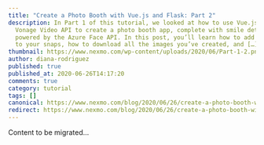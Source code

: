 ```yaml
---
title: "Create a Photo Booth with Vue.js and Flask: Part 2"
description: In Part 1 of this tutorial, we looked at how to use Vue.js and the
  Vonage Video API to create a photo booth app, complete with smile detection
  powered by the Azure Face API. In this post, you’ll learn how to add filters
  to your snaps, how to download all the images you’ve created, and […]
thumbnail: https://www.nexmo.com/wp-content/uploads/2020/06/Part-1-2.png
author: diana-rodriguez
published: true
published_at: 2020-06-26T14:17:20
comments: true
category: tutorial
tags: []
canonical: https://www.nexmo.com/blog/2020/06/26/create-a-photo-booth-with-vue-js-and-flask-part-2-dr
redirect: https://www.nexmo.com/blog/2020/06/26/create-a-photo-booth-with-vue-js-and-flask-part-2-dr
---
```

Content to be migrated...

